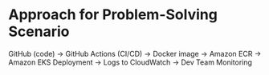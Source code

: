 
# Approach for Problem-Solving Scenario

GitHub (code) → GitHub Actions (CI/CD) → Docker image → Amazon ECR → Amazon EKS Deployment → Logs to CloudWatch → Dev Team Monitoring
